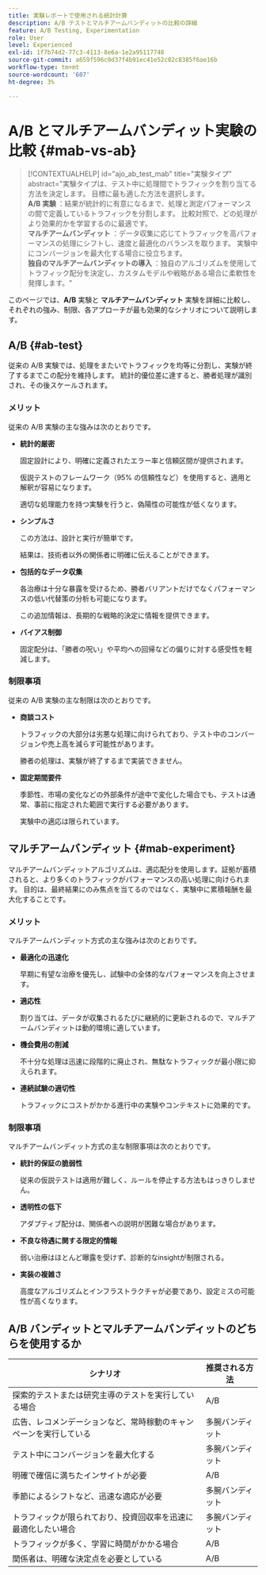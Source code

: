 ```yaml
---
title: 実験レポートで使用される統計計算
description: A/B テストとマルチアームバンディットの比較の詳細
feature: A/B Testing, Experimentation
role: User
level: Experienced
exl-id: 1f7b74d2-77c3-4113-8e6a-1e2a95117748
source-git-commit: a659f596c0d37f4b91ec41e52c02c8385f6ae16b
workflow-type: tm+mt
source-wordcount: '607'
ht-degree: 3%

---
```


# A/B とマルチアームバンディット実験の比較 {#mab-vs-ab}

>[!CONTEXTUALHELP]
>id="ajo_ab_test_mab"
>title="実験タイプ"
>abstract="実験タイプは、テスト中に処理間でトラフィックを割り当てる方法を決定します。 目標に最も適した方法を選択します。</br><b>A/B 実験 </b>：結果が統計的に有意になるまで、処理と測定パフォーマンスの間で定義しているトラフィックを分割します。 比較対照で、どの処理がより効果的かを学習するのに最適です。</br><b> マルチアームバンディット </b>：データ収集に応じてトラフィックを高パフォーマンスの処理にシフトし、速度と最適化のバランスを取ります。 実験中にコンバージョンを最大化する場合に役立ちます。</br><b> 独自のマルチアームバンディットの導入 </b>：独自のアルゴリズムを使用してトラフィック配分を決定し、カスタムモデルや戦略がある場合に柔軟性を発揮します。"

このページでは、**A/B** 実験と **マルチアームバンディット** 実験を詳細に比較し、それぞれの強み、制限、各アプローチが最も効果的なシナリオについて説明します。


## A/B {#ab-test}

従来の A/B 実験では、処理をまたいでトラフィックを均等に分割し、実験が終了するまでこの配分を維持します。 統計的優位差に達すると、勝者処理が識別され、その後スケールされます。

### メリット

従来の A/B 実験の主な強みは次のとおりです。

* **統計的厳密**

  固定設計により、明確に定義されたエラー率と信頼区間が提供されます。

  仮説テストのフレームワーク（95% の信頼性など）を使用すると、適用と解釈が容易になります。

  適切な処理能力を持つ実験を行うと、偽陽性の可能性が低くなります。

* **シンプルさ**

  この方法は、設計と実行が簡単です。

  結果は、技術者以外の関係者に明確に伝えることができます。

* **包括的なデータ収集**

  各治療は十分な暴露を受けるため、勝者バリアントだけでなくパフォーマンスの低い代替策の分析も可能になります。

  この追加情報は、長期的な戦略的決定に情報を提供できます。

* **バイアス制御**

  固定配分は、「勝者の呪い」や平均への回帰などの偏りに対する感受性を軽減します。

### 制限事項

従来の A/B 実験の主な制限は次のとおりです。

* **商談コスト**

  トラフィックの大部分は劣悪な処理に向けられており、テスト中のコンバージョンや売上高を減らす可能性があります。

  勝者の処理は、実験が終了するまで実装できません。

* **固定期間要件**

  季節性、市場の変化などの外部条件が途中で変化した場合でも、テストは通常、事前に指定された範囲で実行する必要があります。

  実験中の適応は限られています。

## マルチアームバンディット {#mab-experiment}

マルチアームバンディットアルゴリズムは、適応配分を使用します。証拠が蓄積されると、より多くのトラフィックがパフォーマンスの高い処理に向けられます。 目的は、最終結果にのみ焦点を当てるのではなく、実験中に累積報酬を最大化することです。

### メリット

マルチアームバンディット方式の主な強みは次のとおりです。

* **最適化の迅速化**

  早期に有望な治療を優先し、試験中の全体的なパフォーマンスを向上させます。

* **適応性**

  割り当ては、データが収集されるたびに継続的に更新されるので、マルチアームバンディットは動的環境に適しています。

* **機会費用の削減**

  不十分な処理は迅速に段階的に廃止され、無駄なトラフィックが最小限に抑えられます。

* **連続試験の適切性**

  トラフィックにコストがかかる進行中の実験やコンテキストに効果的です。

### 制限事項

マルチアームバンディット方式の主な制限事項は次のとおりです。

* **統計的保証の脆弱性**

  従来の仮説テストは適用が難しく、ルールを停止する方法もはっきりしません。

* **透明性の低下**

  アダプティブ配分は、関係者への説明が困難な場合があります。

* **不良な待遇に関する限定的情報**

  弱い治療はほとんど曝露を受けず、診断的なinsightが制限される。

* **実装の複雑さ**

  高度なアルゴリズムとインフラストラクチャが必要であり、設定ミスの可能性が高くなります。

## A/B バンディットとマルチアームバンディットのどちらを使用するか

| シナリオ | 推奨される方法 |
|-|-|
| 探索的テストまたは研究主導のテストを実行している場合 | A/B |
| 広告、レコメンデーションなど、常時稼動のキャンペーンを実行している | 多腕バンディット |
| テスト中にコンバージョンを最大化する | 多腕バンディット |
| 明確で確信に満ちたインサイトが必要 | A/B |
| 季節によるシフトなど、迅速な適応が必要 | 多腕バンディット |
| トラフィックが限られており、投資回収率を迅速に最適化したい場合 | 多腕バンディット |
| トラフィックが多く、学習に時間がかかる場合 | A/B |
| 関係者は、明確な決定点を必要としている | A/B |
